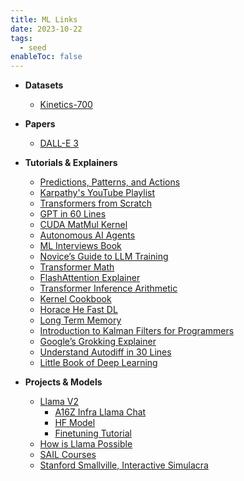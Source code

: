 ```yaml
---
title: ML Links
date: 2023-10-22
tags:
  - seed
enableToc: false
---
```

- **Datasets**
  - [Kinetics-700](https://paperswithcode.com/dataset/kinetics-700)

- **Papers**
  - [DALL-E 3](https://cdn.openai.com/papers/dall-e-3.pdf)

- **Tutorials & Explainers**
  - [Predictions, Patterns, and Actions](http://mlstory.org)
  - [Karpathy's YouTube Playlist](https://www.youtube.com/playlist?list=PLAqhIrjkxbuWI23v9cThsA9GvCAUhRvKZ)
  - [Transformers from Scratch](https://e2eml.school/transformers.html)
  - [GPT in 60 Lines](https://jaykmody.com/blog/gpt-from-scratch/)
  - [CUDA MatMul Kernel](https://siboehm.com/articles/22/CUDA-MMM)
  - [Autonomous AI Agents](https://lilianweng.github.io/posts/2023-06-23-agent/)
  - [ML Interviews Book](https://huyenchip.com/ml-interviews-book/)
  - [Novice’s Guide to LLM Training](https://rentry.co/llm-training)
  - [Transformer Math](https://blog.eleuther.ai/transformer-math/#total-inference-memory)
  - [FlashAttention Explainer](https://gordicaleksa.medium.com/eli5-flash-attention-5c44017022ad)
  - [Transformer Inference Arithmetic](https://kipp.ly/transformer-inference-arithmetic/)
  - [Kernel Cookbook](https://www.cs.toronto.edu/~duvenaud/cookbook/)
  - [Horace He Fast DL](https://horace.io/brrr_intro.html)
  - [Long Term Memory](http://augmentingcognition.com/ltm.html)
  - [Introduction to Kalman Filters for Programmers](https://praveshkoirala.com/2023/06/13/a-non-mathematical-introduction-to-kalman-filters-for-programmers/)
  - [Google’s Grokking Explainer](https://pair.withgoogle.com/explorables/grokking/)
  - [Understand Autodiff in 30 Lines](https://vmartin.fr/understanding-automatic-differentiation-in-30-lines-of-python.html)
  - [Little Book of Deep Learning](https://fleuret.org/public/lbdl.pdf)

- **Projects & Models**
  - [Llama V2](https://nonint.com/)
    - [A16Z Infra Llama Chat](https://replicate.com/a16z-infra/llama-2-13b-chat)
    - [HF Model](https://huggingface.co/TheBloke/Llama-2-13B-GGML)
    - [Finetuning Tutorial](https://towardsdatascience.com/fine-tune-your-own-llama-2-model-in-a-colab-notebook-df9823a04a32)
  - [How is Llama Possible](https://finbarr.ca/how-is-llama-cpp-possible/)
  - [SAIL Courses](https://ai.stanford.edu/courses/)
  - [Stanford Smallville, Interactive Simulacra](https://github.com/joonspk-research/generative_agents)
